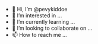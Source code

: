 - 👋 Hi, I’m @pevykiddoe
- 👀 I’m interested in ...
- 🌱 I’m currently learning ...
- 💞️ I’m looking to collaborate on ...
- 📫 How to reach me ...

<!---
pevykiddoe/pevykiddoe is a ✨ special ✨ repository because its `README.md` (this file) appears on your GitHub profile.
You can click the Preview link to take a look at your changes.
--->
